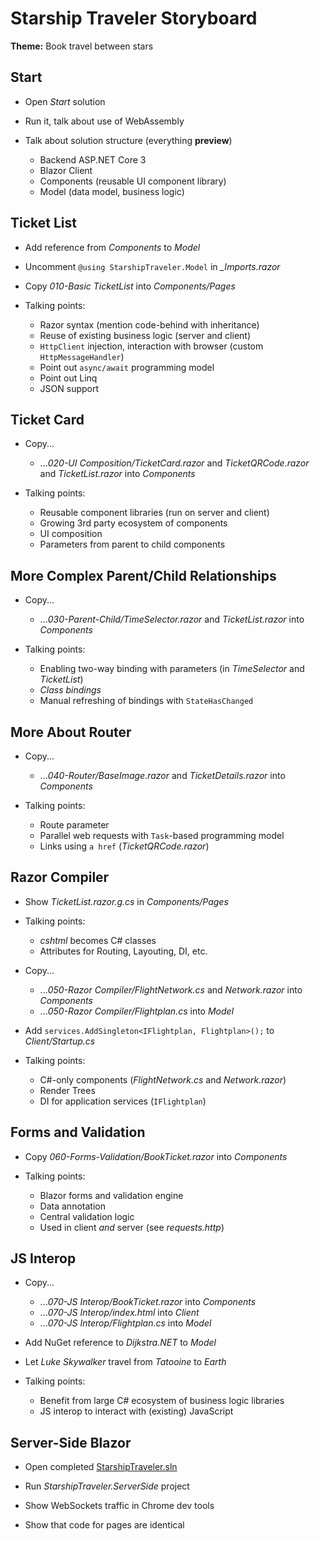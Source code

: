 # Starship Traveler Storyboard

**Theme:** Book travel between stars

## Start

* Open *Start* solution

* Run it, talk about use of WebAssembly

* Talk about solution structure (everything **preview**)
  * Backend ASP.NET Core 3
  * Blazor Client
  * Components (reusable UI component library)
  * Model (data model, business logic)

## Ticket List

* Add reference from *Components* to *Model*

* Uncomment `@using StarshipTraveler.Model` in *_Imports.razor*

* Copy *010-Basic TicketList* into *Components/Pages*

* Talking points:
  * Razor syntax (mention code-behind with inheritance)
  * Reuse of existing business logic (server and client)
  * `HttpClient` injection, interaction with browser (custom `HttpMessageHandler`)
  * Point out `async/await` programming model
  * Point out Linq
  * JSON support

## Ticket Card

* Copy...
  * ...*020-UI Composition/TicketCard.razor* and *TicketQRCode.razor* and *TicketList.razor* into *Components*

* Talking points:
  * Reusable component libraries (run on server and client)
  * Growing 3rd party ecosystem of components
  * UI composition
  * Parameters from parent to child components

## More Complex Parent/Child Relationships

* Copy...
  * ...*030-Parent-Child/TimeSelector.razor* and *TicketList.razor* into *Components* 

* Talking points:
  * Enabling two-way binding with parameters (in *TimeSelector* and *TicketList*)
  * *Class bindings*
  * Manual refreshing of bindings with `StateHasChanged`

## More About Router

* Copy...
  * ...*040-Router/BaseImage.razor* and *TicketDetails.razor* into *Components*

* Talking points:
  * Route parameter
  * Parallel web requests with `Task`-based programming model
  * Links using `a href` (*TicketQRCode.razor*)

## Razor Compiler

* Show *TicketList.razor.g.cs* in *Components/Pages*

* Talking points:
  * *cshtml* becomes C# classes
  * Attributes for Routing, Layouting, DI, etc.

* Copy...
  * ...*050-Razor Compiler/FlightNetwork.cs* and *Network.razor* into *Components*
  * ...*050-Razor Compiler/Flightplan.cs* into *Model*

* Add `services.AddSingleton<IFlightplan, Flightplan>();` to *Client/Startup.cs*

* Talking points:
  * C#-only components (*FlightNetwork.cs* and *Network.razor*)
  * Render Trees
  * DI for application services (`IFlightplan`)

## Forms and Validation

* Copy *060-Forms-Validation/BookTicket.razor* into *Components*

* Talking points:
  * Blazor forms and validation engine
  * Data annotation
  * Central validation logic
  * Used in client *and* server (see *requests.http*)

## JS Interop

* Copy...
  * ...*070-JS Interop/BookTicket.razor* into *Components*
  * ...*070-JS Interop/index.html* into *Client*
  * ...*070-JS Interop/Flightplan.cs* into *Model*

* Add NuGet reference to *Dijkstra.NET* to *Model*

* Let *Luke Skywalker* travel from *Tatooine* to *Earth*

* Talking points:
  * Benefit from large C# ecosystem of business logic libraries
  * JS interop to interact with (existing) JavaScript

## Server-Side Blazor

* Open completed [StarshipTraveler.sln](StarshipTraveler.sln)

* Run *StarshipTraveler.ServerSide* project

* Show WebSockets traffic in Chrome dev tools

* Show that code for pages are identical
